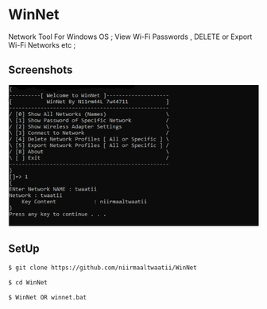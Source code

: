 # WinNet
Network Tool For Windows OS ; View Wi-Fi Passwords , DELETE or Export Wi-Fi Networks etc ;

## Screenshots
![WinNet Tool ScreenShot](img/winnet1.png)

## SetUp
```
$ git clone https://github.com/niirmaaltwaatii/WinNet
```
```
$ cd WinNet
```
```
$ WinNet OR winnet.bat
```
